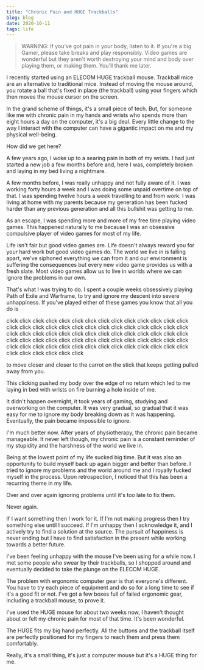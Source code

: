 ```yaml
---
title: "Chronic Pain and HUGE Trackballs"
blog: blog
date: 2020-10-11
tags: life
---
```

> WARNING: If you've got pain in your body, listen to it. If you're a big Gamer, please take breaks and play responsibly. Video games are wonderful but they aren't worth destroying your mind and body over playing them, or making them. You'll thank me later.

I recently started using an ELECOM HUGE trackball mouse. Trackball mice are an alternative to traditional mice. Instead of moving the mouse around, you rotate a ball that's fixed in place (the trackball) using your fingers which then moves the mouse cursor on the screen.

In the grand scheme of things, it's a small piece of tech. But, for someone like me with chronic pain in my hands and wrists who spends more than eight hours a day on the computer, it's a big deal. Every little change to the way I interact with the computer can have a gigantic impact on me and my physical well-being.

How did we get here?

A few years ago, I woke up to a searing pain in both of my wrists. I had just started a new job a few months before and, here I was, completely broken and laying in my bed living a nightmare.

A few months before, I was really unhappy and not fully aware of it. I was working forty hours a week and I was doing some unpaid overtime on top of that. I was spending twelve hours a week travelling to and from work. I was living at home with my parents because my generation has been fucked harder than any previous generation and all this bullshit was getting to me.

As an escape, I was spending more and more of my free time playing video games. This happened naturally to me because I was an obsessive compulsive player of video games for most of my life.

Life isn't fair but good video games are. Life doesn't always reward you for your hard work but good video games do. The world we live in is falling apart, we've siphoned everything we can from it and our environment is suffering the consequences but every new video game provides us with a fresh slate. Most video games allow us to live in worlds where we can ignore the problems in our own.

That's what I was trying to do. I spent a couple weeks obsessively playing Path of Exile and Warframe, to try and ignore my descent into severe unhappiness. If you've played either of these games you know that all you do is

click click click click click click click click click click click click click click click click click click click click click click click click click click click click click click click click click click click click click click click click click click click click click click click click click click click click click click click click click click click click click click click click click click click click click click click click click click click click

to move closer and closer to the carrot on the stick that keeps getting pulled away from you.

This clicking pushed my body over the edge of no return which led to me laying in bed with wrists on fire burning a hole inside of me.

It didn't happen overnight, it took years of gaming, studying and overworking on the computer. It was very gradual, so gradual that it was easy for me to ignore my body breaking down as it was happening. Eventually, the pain became impossible to ignore.

I'm much better now. After years of physiotherapy, the chronic pain became manageable. It never left though, my chronic pain is a constant reminder of my stupidity and the harshness of the world we live in.

Being at the lowest point of my life sucked big time. But it was also an opportunity to build myself back up again bigger and better than before. I tried to ignore my problems and the world around me and I royally fucked myself in the process. Upon retrospection, I noticed that this has been a recurring theme in my life.

Over and over again ignoring problems until it's too late to fix them.

Never again.

If I want something then I work for it. If I'm not making progress then I try something else until I succeed. If I'm unhappy then I acknowledge it, and I actively try to find a solution at the source. The pursuit of happiness is never ending but I have to find satisfaction in the present while working towards a better future.

I've been feeling unhappy with the mouse I've been using for a while now. I met some people who swear by their trackballs, so I shopped around and eventually decided to take the plunge on the ELECOM HUGE.

The problem with ergonomic computer gear is that everyone's different. You have to try each piece of equipment and do so for a long time to see if it's a good fit or not. I've got a few boxes full of failed ergonomic gear, including a trackball mouse, to prove it.

I've used the HUGE mouse for about two weeks now, I haven't thought about or felt my chronic pain for most of that time. It's been wonderful.

The HUGE fits my big hand perfectly. All the buttons and the trackball itself are perfectly positioned for my fingers to reach them and press them comfortably.

Really, it's a small thing, it's just a computer mouse but it's a HUGE thing for me.

